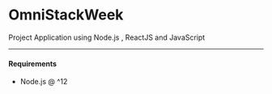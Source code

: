 # OmniStackWeek
Project Application using Node.js , ReactJS and JavaScript

---

#### Requirements

- Node.js @ ^12
